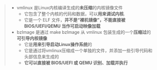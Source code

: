 > - vmlinux 是Linux内核编译生成的**未压缩**的内核镜像文件
>   - 它包含了整个内核的代码和数据，可以**用来调试内核**.
>   - 它是一个 ELF 文件，**并不是“裸机镜像”，不能直接被 BIOS/UEFI/QEMU 当作可启动映像加载**
> - bzImage 是通过 make bzImage 从 vmlinux 包装生成的一个**压缩过**的**可引导内核镜像**
>   - 它是**用来引导启动Linux操作系统**的
>   - 它是通过将vmlinux压缩成一个单独的文件，并添加一些引导代码和头部信息来生成的
>   - **它可以直接被 BIOS/UEFI 或 QEMU 识别、加载并执行**

<!-- - vmlinux 是Linux内核编译生成的**未压缩**的内核镜像文件
  - 它包含了整个内核的代码和数据，可以**用来调试内核**.
  - 它是一个 ELF 文件，**并不是“裸机镜像”，不能直接被 BIOS/UEFI/QEMU 当作可启动映像加载**
- bzImage 是通过 make bzImage 从 vmlinux 包装生成的一个**压缩过**的**可引导内核镜像**
  - 它是**用来引导启动Linux操作系统**的
  - 它是通过将vmlinux压缩成一个单独的文件，并添加一些引导代码和头部信息来生成的
  - **它可以直接被 BIOS/UEFI 或 QEMU 识别、加载并执行** -->
